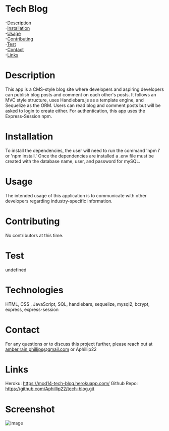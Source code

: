 # Tech Blog
  -[Description](#description)</br>
  -[Installation](#installation)</br>
  -[Usage](#usage)</br>
  -[Contributing](#contributing)</br>
  -[Test](#test)</br>
  -[Contact](#contact)</br>
  -[Links](#links)</br>
  # Description
  This app is a CMS-style blog site where developers and aspiring developers can publish blog posts and comment on each other's posts. It follows an MVC style structure, uses Handlebars.js as a template engine, and Sequelize as the ORM. Users can read blog and comment posts but will be asked to login to create either. For authentication, this app uses the Express-Session npm.
  # Installation
  To install the dependencies, the user will need to run the command 'npm i' or 'npm install.' Once the dependencies are installed a .env file must be created with the database name, user, and password for mySQL.
  # Usage
  The intended usage of this application is to communicate with other developers regarding industry-specific information.
  # Contributing
  No contributors at this time.
  # Test
  undefined
  # Technologies
  HTML, CSS , JavaScript, SQL, handlebars, sequelize, mysql2, bcrypt, express, express-session
  # Contact
  For any questions or to discuss this project further, please reach out at amber.rain.phillips@gmail.com or Aphillip22
  # Links
  Heroku: https://mod14-tech-blog.herokuapp.com/
  Github Repo: https://github.com/Aphillip22/tech-blog.git
  # Screenshot
  ![image](https://user-images.githubusercontent.com/87291933/140764151-642e6e82-9bac-42ca-a22b-38e53b9473c7.png)
